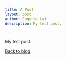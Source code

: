 ```yaml
---
title: A Post
layout: post
author: Eugenie Lai
description: My test post.

---
```


My test post.

[Back to blog](../blog.html)